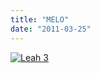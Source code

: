 ```yaml
---
title: "MELO"
date: "2011-03-25"
---
```


[![](http://nickfoden.files.wordpress.com/2011/03/leah-3.jpg "Leah 3")](http://nickfoden.files.wordpress.com/2011/03/leah-3.jpg)

